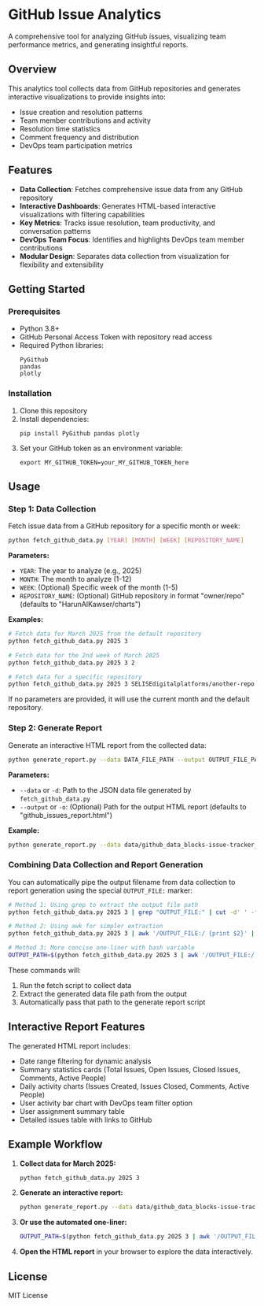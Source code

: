 # GitHub Issue Analytics
A comprehensive tool for analyzing GitHub issues, visualizing team performance metrics, and generating insightful reports.

## Overview
This analytics tool collects data from GitHub repositories and generates interactive visualizations to provide insights into:
- Issue creation and resolution patterns
- Team member contributions and activity
- Resolution time statistics
- Comment frequency and distribution
- DevOps team participation metrics

## Features
- **Data Collection**: Fetches comprehensive issue data from any GitHub repository
- **Interactive Dashboards**: Generates HTML-based interactive visualizations with filtering capabilities
- **Key Metrics**: Tracks issue resolution, team productivity, and conversation patterns
- **DevOps Team Focus**: Identifies and highlights DevOps team member contributions
- **Modular Design**: Separates data collection from visualization for flexibility and extensibility

## Getting Started

### Prerequisites
- Python 3.8+
- GitHub Personal Access Token with repository read access
- Required Python libraries:
  ```
  PyGithub
  pandas
  plotly
  ```

### Installation
1. Clone this repository
2. Install dependencies:
   ```
   pip install PyGithub pandas plotly
   ```
3. Set your GitHub token as an environment variable:
   ```
   export MY_GITHUB_TOKEN=your_MY_GITHUB_TOKEN_here
   ```

## Usage

### Step 1: Data Collection
Fetch issue data from a GitHub repository for a specific month or week:

```bash
python fetch_github_data.py [YEAR] [MONTH] [WEEK] [REPOSITORY_NAME]
```

**Parameters:**
- `YEAR`: The year to analyze (e.g., 2025)
- `MONTH`: The month to analyze (1-12)
- `WEEK`: (Optional) Specific week of the month (1-5)
- `REPOSITORY_NAME`: (Optional) GitHub repository in format "owner/repo" (defaults to "HarunAlKawser/charts")

**Examples:**
```bash
# Fetch data for March 2025 from the default repository
python fetch_github_data.py 2025 3

# Fetch data for the 2nd week of March 2025
python fetch_github_data.py 2025 3 2

# Fetch data for a specific repository
python fetch_github_data.py 2025 3 SELISEdigitalplatforms/another-repo
```

If no parameters are provided, it will use the current month and the default repository.

### Step 2: Generate Report
Generate an interactive HTML report from the collected data:

```bash
python generate_report.py --data DATA_FILE_PATH --output OUTPUT_FILE_PATH
```

**Parameters:**
- `--data` or `-d`: Path to the JSON data file generated by `fetch_github_data.py`
- `--output` or `-o`: (Optional) Path for the output HTML report (defaults to "github_issues_report.html")

**Example:**
```bash
python generate_report.py --data data/github_data_blocks-issue-tracker_2025_03.json --output out.html
```

### Combining Data Collection and Report Generation
You can automatically pipe the output filename from data collection to report generation using the special `OUTPUT_FILE:` marker:

```bash
# Method 1: Using grep to extract the output file path
python fetch_github_data.py 2025 3 | grep "OUTPUT_FILE:" | cut -d' ' -f2 | xargs -I{} python generate_report.py --data {} --output out.html

# Method 2: Using awk for simpler extraction
python fetch_github_data.py 2025 3 | awk '/OUTPUT_FILE:/ {print $2}' | xargs -I{} python generate_report.py --data {} --output out.html

# Method 3: More concise one-liner with bash variable
OUTPUT_PATH=$(python fetch_github_data.py 2025 3 | awk '/OUTPUT_FILE:/ {print $2}') && python generate_report.py --data $OUTPUT_PATH --output out.html
```

These commands will:
1. Run the fetch script to collect data
2. Extract the generated data file path from the output 
3. Automatically pass that path to the generate report script

## Interactive Report Features

The generated HTML report includes:
- Date range filtering for dynamic analysis
- Summary statistics cards (Total Issues, Open Issues, Closed Issues, Comments, Active People)
- Daily activity charts (Issues Created, Issues Closed, Comments, Active People)
- User activity bar chart with DevOps team filter option
- User assignment summary table
- Detailed issues table with links to GitHub

## Example Workflow

1. **Collect data for March 2025:**
   ```bash
   python fetch_github_data.py 2025 3
   ```

2. **Generate an interactive report:**
   ```bash
   python generate_report.py --data data/github_data_blocks-issue-tracker_2025_03.json --output march_report.html
   ```

3. **Or use the automated one-liner:**
   ```bash
   OUTPUT_PATH=$(python fetch_github_data.py 2025 3 | awk '/OUTPUT_FILE:/ {print $2}') && python generate_report.py --data $OUTPUT_PATH --output march_report.html
   ```

4. **Open the HTML report** in your browser to explore the data interactively.

## License
MIT License